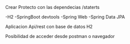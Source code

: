 Crear Protecto con las dependecias /staterts

-H2 
-SpringBoot devtools 
-Spring Web
-Spring Data JPA


Aplicacion Api/rest con base de datos H2


Posibilidad de acceder desde postman o navegador